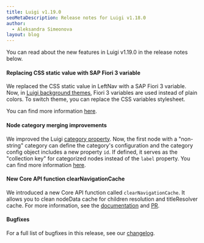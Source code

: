 ```yaml
---
title: Luigi v1.19.0
seoMetaDescription: Release notes for Luigi v1.18.0
author:
  - Aleksandra Simeonova
layout: blog
---
```


You can read about the new features in Luigi v1.19.0 in the release notes below.

<!-- Excerpt -->

#### Replacing CSS static value with SAP Fiori 3 variable

We replaced the CSS static value in LeftNav with a SAP Fiori 3 variable. Now, in [Luigi background themes](https://docs.luigi-project.io/docs/luigi-core-api/?section=theming), Fiori 3 variables are used instead of plain colors. To switch theme, you can replace the CSS variables stylesheet.

You can find more information [here](https://github.com/SAP/luigi/pull/2369).


#### Node category merging improvements

We improved the Luigi [category property](https://docs.luigi-project.io/docs/navigation-configuration/?section=category). Now, the  first node with a "non-string" category can define the category's configuration and the category config object includes a new property `id`. If defined, it serves as the "collection key" for categorized nodes instead of the `label` property. You can find more information [here](https://github.com/SAP/luigi/pull/2352).


#### New Core API function clearNavigationCache

We introduced a new Core API function called `clearNavigationCache`. It allows you to clean nodeData cache for children resolution and titleResolver cache. For more information, see the [documentation](https://docs.luigi-project.io/docs/luigi-core-api/?section=clearnavigationcache) and [PR](https://github.com/SAP/luigi/pull/2383).

#### Bugfixes

For a full list of bugfixes in this release, see our [changelog](https://github.com/SAP/luigi/blob/main/CHANGELOG.md).

